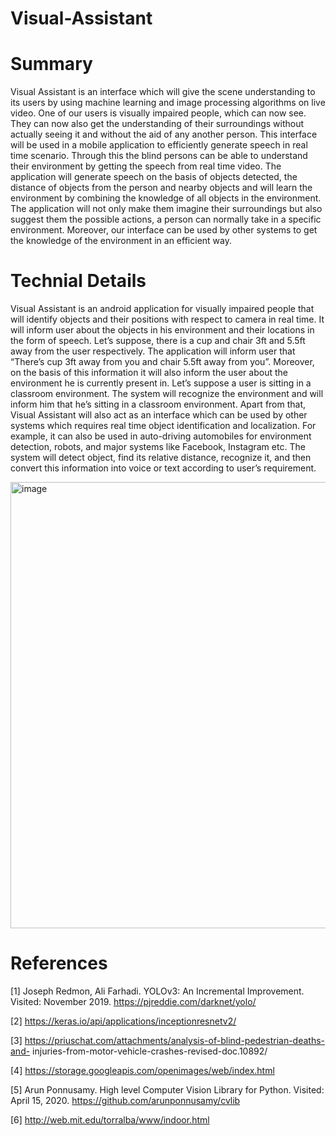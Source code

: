# Visual-Assistant

# Summary

Visual Assistant is an interface which will give the scene understanding to its users by using machine learning and image processing algorithms on live video. One of our users is visually impaired people, which can now see. They can now also get the understanding of their surroundings without actually seeing it and without the aid of any another person. This interface will be used in a mobile application to efficiently generate speech in real time scenario. Through this the blind persons can be able to understand their environment by getting the speech from real time video. The application will generate speech on the basis of objects detected, the distance of objects from the person and nearby objects and will learn the environment by combining the knowledge of all objects in the environment. The application will not only make them imagine their surroundings but also suggest them the possible actions, a person can normally take in a specific environment.
Moreover, our interface can be used by other systems to get the knowledge of the environment in an efficient way.

# Technial Details

Visual Assistant is an android application for visually impaired people that will identify objects and their positions with respect to camera in real time. It will inform user about the objects in his environment and their locations in the form of speech. Let’s suppose, there is a cup and chair 3ft and 5.5ft away from the user respectively. The application will inform user that “There’s cup 3ft away from you and chair 5.5ft away from you”. Moreover, on the basis of this information it will also inform the user about the environment he is currently present in. Let’s suppose a user is sitting in a classroom environment. The system will recognize the environment and will inform him that he’s sitting in a classroom environment. Apart from that, Visual Assistant will also act as an interface which can be used by other systems which requires real time object identification and localization. For example, it can also be used in auto-driving automobiles for environment detection, robots, and major systems like Facebook, Instagram etc. The system will detect object, find its relative distance, recognize it, and then convert this information into voice or text according to user’s requirement.


<img width="714" alt="image" src="https://user-images.githubusercontent.com/45764331/195984182-d9c0bfc8-9b20-450e-b671-5f8209a98960.png">


# References


[1] Joseph Redmon, Ali Farhadi. YOLOv3: An Incremental Improvement. Visited: November 2019.
https://pjreddie.com/darknet/yolo/


[2] https://keras.io/api/applications/inceptionresnetv2/


[3] https://priuschat.com/attachments/analysis-of-blind-pedestrian-deaths-and-
injuries-from-motor-vehicle-crashes-revised-doc.10892/


[4] https://storage.googleapis.com/openimages/web/index.html


[5] Arun Ponnusamy. High level Computer Vision Library for Python. Visited: April 15, 2020.
https://github.com/arunponnusamy/cvlib


[6] http://web.mit.edu/torralba/www/indoor.html
